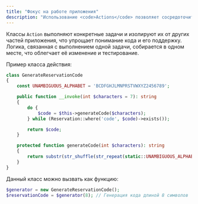 ```yaml
---
title: "Фокус на работе приложения"
description: "Использование <code>Actions</code> позволяет сосредоточиться на бизнес-логике приложения, а не на технических деталях."
---
```


Классы `Action` выполняют конкретные задачи и изолируют их от других частей приложения, что упрощает понимание кода и
его поддержку. Логика, связанная с выполнением одной задачи, собирается в одном месте, что облегчает её изменение и тестирование.

Пример класса действия:

```php
class GenerateReservationCode
{
    const UNAMBIGUOUS_ALPHABET = 'BCDFGHJLMNPRSTVWXYZ2456789';

    public function __invoke(int $characters = 7): string
    {
        do {
            $code = $this->generateCode($characters);
        } while (Reservation::where('code', $code)->exists());

        return $code;
    }

    protected function generateCode(int $characters): string
    {
        return substr(str_shuffle(str_repeat(static::UNAMBIGUOUS_ALPHABET, $characters)), 0, $characters);
    }
}
```

Данный класс можно вызвать как функцию:

```php
$generator = new GenerateReservationCode();
$reservationCode = $generator(8); // Генерация кода длиной 8 символов
```
